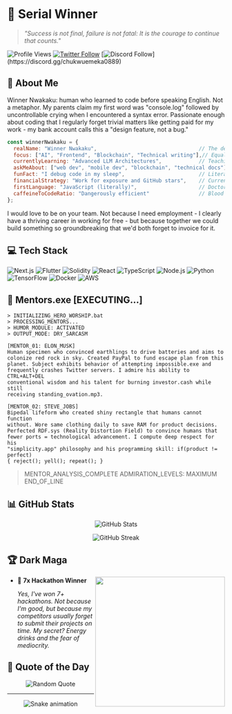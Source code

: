 # 👑 Serial Winner

> *"Success is not final, failure is not fatal: It is the courage to continue that counts."*

![Profile Views](https://komarev.com/ghpvc/?username=serialwinner&color=blueviolet)
[![Twitter Follow](https://img.shields.io/twitter/follow/serialwinner?style=social)](https://twitter.com/@emekabuike)
[![Discord Follow](https://img.shields.io/badge/Discord-%237289DA.svg?style=for-the-badge&logo=discord&logoColor=white")](https://discord.gg/chukwuemeka0889)

## 🚀 About Me

Winner Nwakaku: human who learned to code before speaking English. Not a metaphor. My parents claim my first word was "console.log" followed by uncontrollable crying when I encountered a syntax error. Passionate enough about coding that I regularly forget trivial matters like getting paid for my work - my bank account calls this a "design feature, not a bug."

```javascript
const winnerNwakaku = {
  realName: "Winner Nwakaku",                                 // The debugger found this to be true
  focus: ["AI", "Frontend", "Blockchain", "Technical writing"],// Equally obsessed with all four
  currentlyLearning: "Advanced LLM Architectures",            // Teaching GPT-5 how to make coffee
  askMeAbout: ["web dev", "mobile dev", "blockchain", "technical docs"],
  funFact: "I debug code in my sleep",                        // Literally talks in JSON
  financialStrategy: "Work for exposure and GitHub stars",    // Currency of the future
  firstLanguage: "JavaScript (literally)",                    // Doctor's first words: "It's a programmer!"
  caffeineToCodeRatio: "Dangerously efficient"                // Blood type: Cold Brew+
};
```

I would love to be on your team. Not because I need employment - I clearly have a thriving career in working for free - but because together we could build something so groundbreaking that we'd both forget to invoice for it.

## 💻 Tech Stack

![Next.js](https://img.shields.io/badge/-Next.js-000000?style=flat&logo=next.js)
![Flutter](https://img.shields.io/badge/-Flutter-02569B?style=flat&logo=flutter)
![Solidity](https://img.shields.io/badge/-Solidity-363636?style=flat&logo=solidity)
![React](https://img.shields.io/badge/-React-61DAFB?style=flat&logo=react&logoColor=white)
![TypeScript](https://img.shields.io/badge/-TypeScript-3178C6?style=flat&logo=typescript&logoColor=white)
![Node.js](https://img.shields.io/badge/-Node.js-339933?style=flat&logo=node.js&logoColor=white)
![Python](https://img.shields.io/badge/-Python-3776AB?style=flat&logo=python&logoColor=white)
![TensorFlow](https://img.shields.io/badge/-TensorFlow-FF6F00?style=flat&logo=tensorflow&logoColor=white)
![Docker](https://img.shields.io/badge/-Docker-2496ED?style=flat&logo=docker&logoColor=white)
![AWS](https://img.shields.io/badge/-AWS-232F3E?style=flat&logo=amazon-aws)


## 🌟 Mentors.exe [EXECUTING...]

```
> INITIALIZING_HERO_WORSHIP.bat
> PROCESSING_MENTORS...
> HUMOR_MODULE: ACTIVATED
> OUTPUT_MODE: DRY_SARCASM

[MENTOR_01: ELON_MUSK]
Human specimen who convinced earthlings to drive batteries and aims to 
colonize red rock in sky. Created PayPal to fund escape plan from this 
planet. Subject exhibits behavior of attempting impossible.exe and 
frequently crashes Twitter servers. I admire his ability to CTRL+ALT+DEL 
conventional wisdom and his talent for burning investor.cash while still 
receiving standing_ovation.mp3.

[MENTOR_02: STEVE_JOBS]
Bipedal lifeform who created shiny rectangle that humans cannot function 
without. Wore same clothing daily to save RAM for product decisions. 
Perfected RDF.sys (Reality Distortion Field) to convince humans that 
fewer ports = technological advancement. I compute deep respect for his 
"simplicity.app" philosophy and his programming skill: if(product != perfect) 
{ reject(); yell(); repeat(); }
```

> MENTOR_ANALYSIS_COMPLETE
> ADMIRATION_LEVELS: MAXIMUM
> END_OF_LINE

## 📊 GitHub Stats

<p align="center">
  <img src="https://github-readme-stats.vercel.app/api?username=nwakakukaks&show_icons=true&theme=radical" alt="GitHub Stats" />
</p>

<p align="center">
  <img src="https://github-readme-streak-stats.herokuapp.com/?user=nwakakukaks&theme=radical" alt="GitHub Streak" />
</p>



## 🏆 Dark Maga

<img align="right" width="300" src="https://github-readme-stats.vercel.app/api/top-langs/?username=serialwinner&theme=radical&hide=html" />

- 🏅 **7x Hackathon Winner**
  
  *Yes, I've won 7+ hackathons. Not because I'm good, but because my competitors usually forget to submit their projects on time. My secret? Energy drinks and the fear of mediocrity.*



## 💭 Quote of the Day

<p align="center">
  <img src="https://quotes-github-readme.vercel.app/api?type=horizontal&theme=radical" alt="Random Quote" />
</p>

---

<p align="center">
  <img src="https://github.com/nwakakukaks/nwakakukaks/blob/output/github-contribution-grid-snake.svg" alt="Snake animation" />
</p>

<!--
Fun fact: This README took more time to create than some of my hackathon projects.
-->
